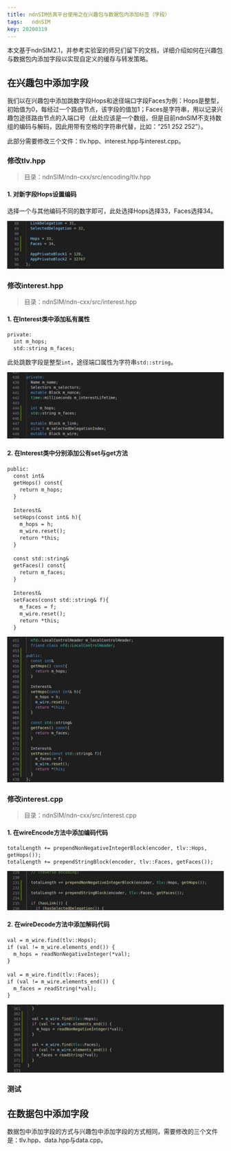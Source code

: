 ```yaml
---
title: ndnSIM仿真平台使用之在兴趣包与数据包内添加标签（字段）
tags:	ndnSIM
key: 20200319
---
```



本文基于ndnSIM2.1，并参考实验室的师兄们留下的文档，详细介绍如何在兴趣包与数据包内添加字段以实现自定义的缓存与转发策略。

<!--more-->

## 在兴趣包中添加字段
我们以在兴趣包中添加跳数字段Hops和途径端口字段Faces为例：Hops是整型，初始值为0，每经过一个路由节点，该字段的值加1；Faces是字符串，用以记录兴趣包途径路由节点的入端口号（此处应该是一个数组，但是目前ndnSIM不支持数组的编码与解码，因此用带有空格的字符串代替，比如：“251 252 252”）。

此部分需要修改三个文件：tlv.hpp、interest.hpp与interest.cpp。


### 修改tlv.hpp
> 目录：ndnSIM/ndn-cxx/src/encoding/tlv.hpp

#### 1. 对新字段Hops设置编码
选择一个与其他编码不同的数字即可，此处选择Hops选择33，Faces选择34。

![image](https://github.com/kanyuanzhi/kanyuanzhi.github.io/raw/master/assets/myimages/20200319/1.jpg)


### 修改interest.hpp
> 目录：ndnSIM/ndn-cxx/src/interest.hpp

#### 1. 在Interest类中添加私有属性
```
private:
  int m_hops;
  std::string m_faces;
```
此处跳数字段是整型`int`，途径端口属性为字符串`std::string`。

![image](https://github.com/kanyuanzhi/kanyuanzhi.github.io/raw/master/assets/myimages/20200319/2.jpg)

#### 2. 在Interest类中分别添加公有set与get方法
```
public:
  const int& 
  getHops() const{ 
    return m_hops; 
  }

  Interest& 
  setHops(const int& h){
    m_hops = h;
    m_wire.reset();
    return *this; 
  }

  const std::string&
  getFaces() const{
    return m_faces;
  }

  Interest&
  setFaces(const std::string& f){
    m_faces = f;
    m_wire.reset();
    return *this;
  }
```

![image](https://github.com/kanyuanzhi/kanyuanzhi.github.io/raw/master/assets/myimages/20200319/3.jpg)

### 修改interest.cpp
> 目录：ndnSIM/ndn-cxx/src/interest.cpp

#### 1. 在wireEncode方法中添加编码代码

```
totalLength += prependNonNegativeIntegerBlock(encoder, tlv::Hops, getHops());
totalLength += prependStringBlock(encoder, tlv::Faces, getFaces());
```
![image](https://github.com/kanyuanzhi/kanyuanzhi.github.io/raw/master/assets/myimages/20200319/4.jpg)

#### 2. 在wireDecode方法中添加解码代码
```
val = m_wire.find(tlv::Hops);
if (val != m_wire.elements_end()) {
  m_hops = readNonNegativeInteger(*val);
}

val = m_wire.find(tlv::Faces);
if (val != m_wire.elements_end()) {
  m_faces = readString(*val);
}
```
![image](https://github.com/kanyuanzhi/kanyuanzhi.github.io/raw/master/assets/myimages/20200319/5.jpg)

### 测试


## 在数据包中添加字段

数据包中添加字段的方式与兴趣包中添加字段的方式相同，需要修改的三个文件是：tlv.hpp、data.hpp与data.cpp。























































